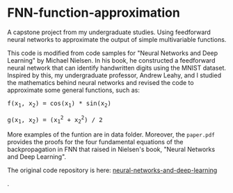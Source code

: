 # FNN-function-approximation
<p>A capstone project from my undergraduate studies. Using feedforward neural networks to approximate the output of simple multivariable functions.</p>

<p>This code is modified from code samples for "Neural Networks and Deep Learning" by Michael Nielsen. In his book, he constructed a feedforward neural network that can identify handwritten digits using the MNIST dataset. Inspired by this, my undergraduate professor, Andrew Leahy, and I studied the mathematics behind neural networks and revised the code to approximate some general functions, such as:</p>

<pre>
f(x<sub>1</sub>, x<sub>2</sub>) = cos(x<sub>1</sub>) * sin(x<sub>2</sub>)
</pre>

<pre>
g(x<sub>1</sub>, x<sub>2</sub>) = (x<sub>1</sub><sup>2</sup> + x<sub>2</sub><sup>2</sup>) / 2
</pre>

<p>More examples of the funtion are in data folder. Moreover, the <code>paper.pdf</code> provides the proofs for the four fundamental equations of the backpropagation in FNN that raised in Nielsen's book, "Neural Networks and Deep Learning". 
<p>The original code repository is here: <a href="https://github.com/mnielsen/neural-networks-and-deep-learning#license" target="_blank">neural-networks-and-deep-learning</a></p>.

